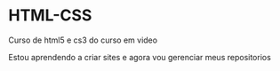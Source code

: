 # HTML-CSS
 Curso de html5 e cs3 do curso em video 

Estou aprendendo a criar sites e agora vou gerenciar meus repositorios
